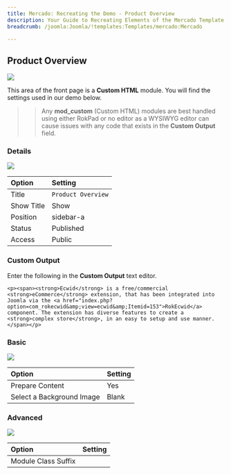 ```yaml
---
title: Mercado: Recreating the Demo - Product Overview
description: Your Guide to Recreating Elements of the Mercado Template for Joomla
breadcrumb: /joomla:Joomla/!templates:Templates/mercado:Mercado

---
```


Product Overview
-----

![][demo]

This area of the front page is a **Custom HTML** module. You will find the settings used in our demo below.

>> Any **mod_custom** (Custom HTML) modules are best handled using either RokPad or no editor as a WYSIWYG editor can cause issues with any code that exists in the **Custom Output** field.

### Details

![][demo2]

| Option     | Setting             |  
| :--------- | :------------------ |  
| Title      | `Product Overview`  |  
| Show Title | Show                |  
| Position   | sidebar-a           |  
| Status     | Published           |  
| Access     | Public              |  

### Custom Output

Enter the following in the **Custom Output** text editor.

~~~
<p><span><strong>Ecwid</strong> is a free/commercial <strong>eCommerce</strong> extension, that has been integrated into Joomla via the <a href="index.php?option=com_rokecwid&amp;view=ecwid&amp;Itemid=153">RokEcwid</a> component. The extension has diverse features to create a <strong>complex store</strong>, in an easy to setup and use manner.</span></p>
~~~

### Basic

![][demo3]

| Option                    | Setting |  
| :------------------------ | :------ |  
| Prepare Content           | Yes     |  
| Select a Background Image | Blank   |

### Advanced

![][demo4]

| Option              | Setting |  
| :------------------ | :------ |  
| Module Class Suffix |         |  

[demo]: assets/demo_8.jpeg
[demo2]: assets/demo_8a.jpeg
[demo3]: assets/demo_8b.jpeg
[demo4]: assets/demo_8c.jpeg